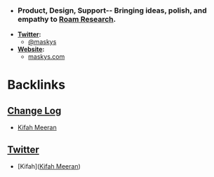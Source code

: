 - ### Product, Design, Support-- Bringing ideas, polish, and empathy to [Roam Research](<Roam Research.md>).
- **[Twitter](<Twitter.md>):** 
    - [@maskys](https://twitter.com/maskys_)
- **[Website](<Website.md>):**
    - [maskys.com](https://maskys.com)

# Backlinks
## [Change Log](<Change Log.md>)
- [Kifah Meeran](<Kifah Meeran.md>)

## [Twitter](<Twitter.md>)
- [Kifah]([Kifah Meeran](<Kifah Meeran.md>))

